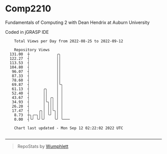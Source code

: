 # Comp2210
Fundamentals of Computing 2 with Dean Hendrix at Auburn University

Coded in jGRASP IDE

```
    Total Views per Day from 2022-08-25 to 2022-09-12

    Repository Views
  131.00  ┼            ╭╮
  122.27  ┤            ││
  113.53  ┤            ││
  104.80  ┤            ││
   96.07  ┤            ││
   87.33  ┤            ││
   78.60  ┤            ││
   69.87  ┤            │╰╮
   61.13  ┤      ╭╮    │ │
   52.40  ┤      ││    │ │
   43.67  ┤      ││ ╭╮ │ │
   34.93  ┤      │╰╮││ │ │
   26.20  ┤      │ │││ │ │
   17.47  ┤    ╭╮│ ││╰╮│ │
    8.73  ┼╮╭─╮│││ ╰╯ ││ │
    0.00  ┤╰╯ ╰╯╰╯    ╰╯ ╰───

    Chart last updated - Mon Sep 12 02:22:02 2022 UTC
    
```

---

> RepoStats by [Wumphlett](https://github.com/Wumphlett)
